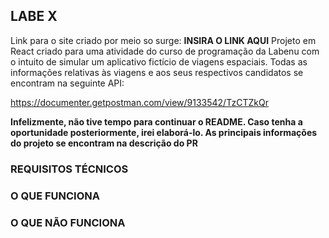 ## LABE X

Link para o site criado por meio so surge: **INSIRA O LINK AQUI**
Projeto em React criado para uma atividade do curso de programação da Labenu com o intuito de simular um aplicativo fictício de viagens espaciais. Todas as informações relativas às viagens e aos seus respectivos candidatos se encontram na seguinte API:

https://documenter.getpostman.com/view/9133542/TzCTZkQr

**Infelizmente, não tive tempo para continuar o README. Caso tenha a oportunidade posteriormente, irei elaborá-lo. As principais informações do projeto se encontram na descrição do PR**

### REQUISITOS TÉCNICOS


### O QUE FUNCIONA



### O QUE NÃO FUNCIONA



  